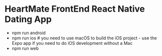 # HeartMate FrontEnd React Native Dating App

- npm run android
- npm run ios # you need to use macOS to build the iOS project - use the Expo app if you need to do iOS development without a Mac
- npm run web
